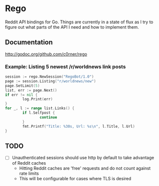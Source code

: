 # Rego
Reddit API bindings for Go. Things are currently in a state of flux as I try to figure out what parts of the API I need and how to implement them.

## Documentation
http://godoc.org/github.com/c0rner/rego

### Example: Listing 5 newest /r/worldnews link posts
```go
session := rego.NewSession("RegoBot/1.0")
page := session.Listing("r/worldnews/new")
page.SetLimit(5)
list, err := page.Next()
if err != nil {
        log.Print(err)
}
for _, l := range list.Links() {
        if l.Selfpost {
                continue
        }
        fmt.Printf("Title: %30s, Url: %s\n", l.Title, l.Url)
}
```

## TODO
- [ ] Unauthenticated sessions should use http by default to take advantage of Reddit caches
  - Hitting Reddit caches are 'free' requests and do not count against rate limits
  - This will be configurable for cases where TLS is desired
